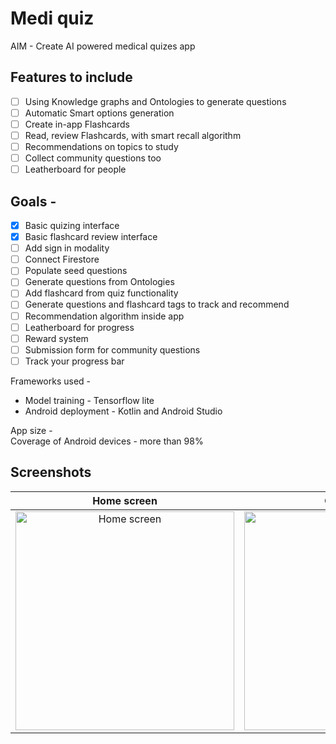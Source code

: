 # Medi quiz    

AIM - Create AI powered medical quizes app

## Features to include
- [ ] Using Knowledge graphs and Ontologies to generate questions
- [ ] Automatic Smart options generation
- [ ] Create in-app Flashcards
- [ ] Read, review Flashcards, with smart recall algorithm
- [ ] Recommendations on topics to study
- [ ] Collect community questions too
- [ ] Leatherboard for people

## Goals - 
- [x] Basic quizing interface
- [x] Basic flashcard review interface
- [ ] Add sign in modality
- [ ] Connect Firestore
- [ ] Populate seed questions
- [ ] Generate questions from Ontologies
- [ ] Add flashcard from quiz functionality
- [ ] Generate questions and flashcard tags to track and recommend
- [ ] Recommendation algorithm inside app
- [ ] Leatherboard for progress
- [ ] Reward system 
- [ ] Submission form for community questions
- [ ] Track your progress bar

Frameworks used - 
- Model training - Tensorflow lite
- Android deployment - Kotlin and Android Studio

App size -  
Coverage of Android devices - more than 98% 


## Screenshots
| Home screen                  |  Quiz screen | 
| :---:                     |     :---:      |   
| <img src="images/Screenshot_04.png" alt="Home screen" height=350/> | <img src="images/Screenshot_03.png" alt="Quiz screen" height=350/>   |

